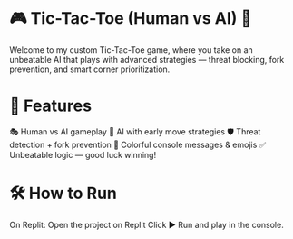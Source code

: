 # 🎮 Tic-Tac-Toe (Human vs AI) 🧠
Welcome to my custom Tic-Tac-Toe game, where you take on an unbeatable AI that plays with advanced strategies — threat blocking, fork prevention, and smart corner prioritization.

# 🚀 Features
🎭 Human vs AI gameplay
🧠 AI with early move strategies
🛡️ Threat detection + fork prevention
🎨 Colorful console messages & emojis 
✅ Unbeatable logic — good luck winning!

# 🛠️ How to Run
On Replit:
Open the project on Replit
Click ▶️ Run and play in the console.

